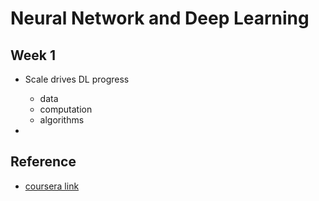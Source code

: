 # Neural Network and Deep Learning

## Week 1
* Scale drives DL progress
  * data
  * computation
  * algorithms

* 





## Reference
* [coursera link](https://www.coursera.org/learn/neural-networks-deep-learning/home/week/1)
